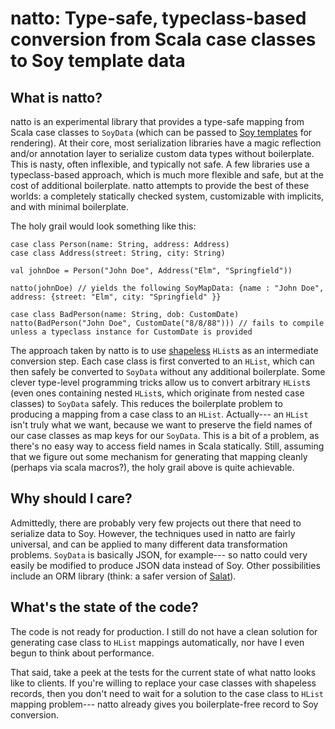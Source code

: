 natto: Type-safe, typeclass-based conversion from Scala case classes to Soy template data
====

What is natto?
----

natto is an experimental library that provides a type-safe mapping from Scala case classes to `SoyData` (which can be passed to [Soy templates](https://developers.google.com/closure/templates/) for rendering). At their core, most serialization libraries have a magic reflection and/or annotation layer to serialize custom data types without boilerplate. This is nasty, often inflexible, and typically not safe. A few libraries use a typeclass-based approach, which is much more flexible and safe, but at the cost of additional boilerplate. natto attempts to provide the best of these worlds: a completely statically checked system, customizable with implicits, and with minimal boilerplate.

The holy grail would look something like this:

    case class Person(name: String, address: Address)
    case class Address(street: String, city: String)
    
    val johnDoe = Person("John Doe", Address("Elm", "Springfield"))
    
    natto(johnDoe) // yields the following SoyMapData: {name : "John Doe", address: {street: "Elm", city: "Springfield" }}
    
    case class BadPerson(name: String, dob: CustomDate)
    natto(BadPerson("John Doe", CustomDate("8/8/88"))) // fails to compile unless a typeclass instance for CustomDate is provided

The approach taken by natto is to use [shapeless](https://github.com/milessabin/shapeless) `HList`s as an intermediate conversion step. Each case class is first converted to an `HList`, which can then safely be converted to `SoyData` without any additional boilerplate. Some clever type-level programming tricks allow us to convert arbitrary `HList`s (even ones containing nested `HList`s, which originate from nested case classes) to `SoyData` safely. This reduces the boilerplate problem to producing a mapping from a case class to an `HList`. Actually--- an `HList` isn't truly what we want, because we want to preserve the field names of our case classes as map keys for our `SoyData`. This is a bit of a problem, as there's no easy way to access field names in Scala statically. Still, assuming that we figure out some mechanism for generating that mapping cleanly (perhaps via scala macros?), the holy grail above is quite achievable.

Why should I care?
----

Admittedly, there are probably very few projects out there that need to serialize data to Soy. However, the techniques used in natto are fairly universal, and can be applied to many different data transformation problems. `SoyData` is basically JSON, for example--- so natto could very easily be modified to produce JSON data instead of Soy. Other possibilities include an ORM library (think: a safer version of [Salat](https://github.com/novus/salat)).

What's the state of the code?
----

The code is not ready for production. I still do not have a clean solution for generating case class to `HList` mappings automatically, nor have I even begun to think about performance.

That said, take a peek at the tests for the current state of what natto looks like to clients. If you're willing to replace your case classes with shapeless records, then you don't need to wait for a solution to the case class to `HList` mapping problem--- natto already gives you boilerplate-free record to Soy conversion.